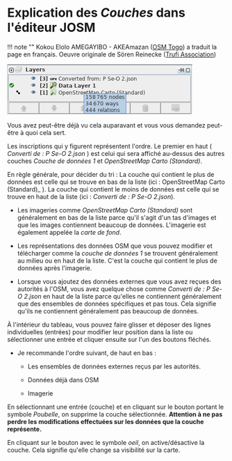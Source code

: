 # Explication des _Couches_ dans l'éditeur JOSM

!!! note ""
	Kokou Elolo AMEGAYIBO - AKEAmazan ([OSM Togo](https://openstreetmap.tg/)) a traduit la page en français. Oeuvre originale de Sören Reinecke ([Trufi Association](https://trufi-association.org))

![](josm-editor-layers/out.png)

Vous avez peut-être déjà vu cela auparavant et vous vous demandez peut-être à quoi cela sert.

Les inscriptions qui y figurent représentent l'ordre. Le premier en haut ( _Converti de : P Se-O 2.json_ ) est celui qui sera affiché au-dessus des autres couches _Couche de données 1_ et _OpenStreetMap Carto (Standard)_.

En règle générale, pour décider du tri : La couche qui contient le plus de données est celle qui se trouve en bas de la liste (ici : OpenStreetMap Carto (Standard)_ ). La couche qui contient le moins de données est celle qui se trouve en haut de la liste (ici : _Converti de : P Se-O 2.json_).

- Les imageries comme *OpenStreetMap Carto (Standard)* sont généralement en bas de la liste parce qu'il s'agit d'un tas d'images et que les images contiennent beaucoup de données. L'imagerie est également appelée la _carte de fond_.

- Les représentations des données OSM que vous pouvez modifier et télécharger comme la _couche de données 1_ se trouvent généralement au milieu ou en haut de la liste. C'est la couche qui contient le plus de données après l'imagerie.

- Lorsque vous ajoutez des données externes que vous avez reçues des autorités à l'OSM, vous avez quelque chose comme *Converti de : P Se-O 2.json* en haut de la liste parce qu'elles ne contiennent généralement que des ensembles de données spécifiques et pas tous. Cela signifie qu'ils ne contiennent généralement pas beaucoup de données.

À l'intérieur du tableau, vous pouvez faire glisser et déposer des lignes individuelles (entrées) pour modifier leur position dans la liste ou sélectionner une entrée et cliquer ensuite sur l'un des boutons fléchés.

- Je recommande l'ordre suivant, de haut en bas :
  
  - Les ensembles de données externes reçus par les autorités.
  
  - Données déjà dans OSM
  
  - Imagerie

En sélectionnant une entrée (couche) et en cliquant sur le bouton portant le symbole _Poubelle_, on supprime la couche sélectionnée. **Attention à ne pas perdre les modifications effectuées sur les données que la couche représente.**

En cliquant sur le bouton avec le symbole _oeil_, on active/désactive la couche. Cela signifie qu'elle change sa visibilité sur la carte.


